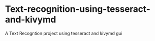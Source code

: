# Text-recognition-using-tesseract-and-kivymd
A Text Recogntion project using tesseract and kivymd gui
